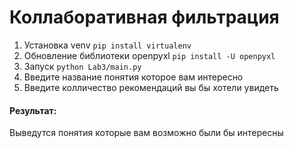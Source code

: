 # Коллаборативная фильтрация

1) Установка venv ```pip install virtualenv```
2) Обновление библиотеки openpyxl ```pip install -U openpyxl```
3) Запуск ```python Lab3/main.py```
4) Введите название понятия которое вам интересно
5) Введите колличество рекомендаций вы бы хотели увидеть

#### Результат: 
Выведутся понятия которые вам возможно были бы интересны

